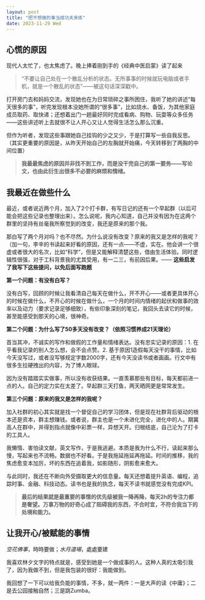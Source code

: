 ```yaml
---
layout: post
title: "把不想做的事当成功夫来练"
date: 2023-11-29 Wed
---
```


## 心慌的原因
现代人太忙了，也太焦虑了。晚上捧着刚到手的《经典中医启蒙》读了起来
>“不要让自己处在一个散乱分析的状态。无所事事的时候就玩电脑或者手机，就是一个散乱的状态”——被这句话深深戳中。

打开房门去和妈妈交流，发现她也在为日常琐碎之事所困住，我听了她的讲述“每天很多的事”，听完发现根本没她所谓的“很多事”，比如烧水、备饭，为其他家庭成员取药、取快递；还想着出门一趟最好同时完成看病、购物、玩耍等众多任务——这些讲述听上去就很不让人开心又让人觉得生活怎么那么沉重。

但作为听者，发现这些事跟她自己挂钩的少之又少，于是打算写一些自我反思。（其实更重要的原因是，从昨天开始自己的左胸就开始痛，今天转移到了两胸的中间位置）

> **我最最焦虑的原因并非找不到工作，而是没干完自己的第一要务——写论文，也由此衍生出很多不必要的麻烦和情绪。**

## 我最近在做些什么
最近，或者说近两个月，加入了2个打卡群，有写日记的还有一个早起群（以后可能会把这些记录也整理出来）。怎么说呢，我内心知道，自己并没有因为在这两个群里的坚持有丝毫我所察觉到的改变，我还是原来的那个我。

那白写了两个月对吗？也不尽然。为什么说没有改变？原来的我又是怎样的我呢？（加一句，李辛的书读起来好看的原因，还有一点——不虚，实在。他会讲一个很虚或者很大的名次，比如“科学”，但是又能解释清楚这些，借由生活体验。同时逻辑性很强，对于工科背景我的尤其受用，有一二三，有前因后果。—— **这些启发了我写下这些提问，以免后面写跑题**

**第一个问题：有没有白写？**

没有白写，回顾的时候让我看清自己每天在做什么，开不开心——或者更具体开心的时候在做什么，不开心的时候在做什么，一个月的时间内情绪的起伏和做事的效率以及动力（要求记录足够细致），有些印象深刻的笔记，我回头去读它的时候，甚至能感受到那天的心境，很神奇。

**第二个问题：为什么写了50多天没有改变？（依照习惯养成21天理论）**

首当其冲，不诚实的写作和做假的工作量和情绪表达。没有忠实记录的原因：1. 在乎看我记录的别人怎么想，会不会点赞。2. 基于原因1造假每天没干的事情，比如今天没写过，或者没写够规定字数2000字，还有今天没读书或者画画。行文中有很多生拉硬拽出的内容，为了博人眼球。

因为没有踏踏实实做事，所以没有收获结果。一直羡慕那些有目标，每天都前进一点的人。自己的定力实在太差了。早起群三天打鱼，两天晒网更是常常发生。

**第三个问题：原来的我又是怎样的我呢？**

加入社群的初心其实就是找一个督促自己的学习团体，但是现在社群背后驱动的根本还是资本，群主想赚钱。或者说，群主也是一个未进化完全，进化中的人。期冀高人在群中，并得到指点就像中彩票一样，异想天开。归根结底，自己沦为了打卡的工具人。

我懒惰、害怕读文献，英文写作，于是我逃避。本质是我为什么不行，读起来那么慢，写起来也不流畅。数据也不好看。于是我拖延拖延再拖延。时间的推移，我的焦虑愈变本加厉，坏的东西在追着我，如影随形，阴影愈来愈大。

与此同时，我还在不断向外受摄取更大的信息量。每天还想着提升英语、编程，追踪时事、金融、科技动态。读书也是我的执念，每天不读书就感觉没有完成KPI。

> **最后的结果就是最重要的事情的优先级被我一降再降，每天2h的专注力都是奢望。万事万物的好奇心成了阻碍我的东西，不合时宜，不符合我当下的处境和能力。**

## 让我开心/被赋能的事情

_空花佛事_，時時要做；_水月道場_，處處要建

我喜欢林夕文字的特点就是，感受到她是一个做成事的人。这种人真的太吸引我了，因为我做不到，但是我包装的很好：我能做到。

我回想了一下可以给我负能的事情，不多，就一两件：一是大声的读《中庸》；二是去公园接触自然；三是跳Zumba。
